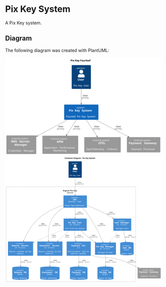 # Pix Key System

A Pix Key system.

## Diagram

The following diagram was created with PlantUML:

![Diagram](context.svg)
![Diagram](containers.svg)
